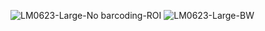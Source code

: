 
![LM0623-Large-No barcoding-ROI](https://github.com/user-attachments/assets/10af3fa4-0220-45b2-8173-42d3167b311e)
![LM0623-Large-BW](https://github.com/user-attachments/assets/00bbc08b-c09d-44bd-971d-d067eac1665b)
